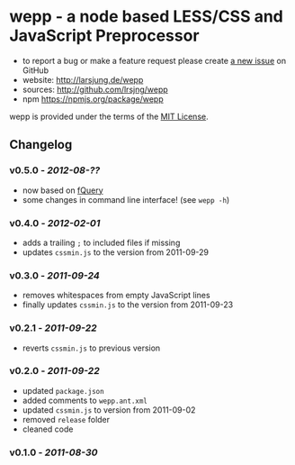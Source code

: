 # wepp - a node based LESS/CSS and JavaScript Preprocessor

* to report a bug or make a feature request please create [a new issue](http://github.com/lrsjng/wepp/issues/new) on GitHub
* website: <http://larsjung.de/wepp>
* sources: <http://github.com/lrsjng/wepp>
* npm <https://npmjs.org/package/wepp>

wepp is provided under the terms of the [MIT License](http://github.com/lrsjng/wepp/blob/master/LICENSE.txt).  


## Changelog

### v0.5.0 - *2012-08-??*

* now based on [fQuery](http://larsjung.de/fquery/)
* some changes in command line interface! (see `wepp -h`)


### v0.4.0 - *2012-02-01*

* adds a trailing `;` to included files if missing
* updates `cssmin.js` to the version from 2011-09-29


### v0.3.0 - *2011-09-24*

* removes whitespaces from empty JavaScript lines
* finally updates `cssmin.js` to the version from 2011-09-23


### v0.2.1 - *2011-09-22*

* reverts `cssmin.js` to previous version


### v0.2.0 - *2011-09-22*

* updated `package.json`
* added comments to `wepp.ant.xml`
* updated `cssmin.js` to version from 2011-09-02
* removed `release` folder
* cleaned code


### v0.1.0 - *2011-08-30*

